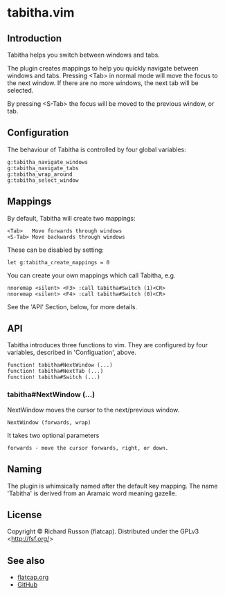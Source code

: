 # tabitha.vim

## Introduction

Tabitha helps you switch between windows and tabs.

The plugin creates mappings to help you quickly navigate between windows and tabs.
Pressing &lt;Tab&gt; in normal mode will move the focus to the next window.
If there are no more windows, the next tab will be selected.

By pressing &lt;S-Tab&gt; the focus will be moved to the previous window, or tab.

## Configuration

The behaviour of Tabitha is controlled by four global variables:

    g:tabitha_navigate_windows
    g:tabitha_navigate_tabs
    g:tabitha_wrap_around
    g:tabitha_select_window


## Mappings

By default, Tabitha will create two mappings:

    <Tab>   Move forwards through windows
    <S-Tab> Move backwards through windows

These can be disabled by setting:

    let g:tabitha_create_mappings = 0

You can create your own mappings which call Tabitha, e.g.

    nnoremap <silent> <F3> :call tabitha#Switch (1)<CR>
    nnoremap <silent> <F4> :call tabitha#Switch (0)<CR>

See the 'API' Section, below, for more details.

## API

Tabitha introduces three functions to vim.
They are configured by four variables, described in 'Configuation', above.

    function! tabitha#NextWindow (...)
    function! tabitha#NextTab (...)
    function! tabitha#Switch (...)

### tabitha#NextWindow (...)

NextWindow moves the cursor to the next/previous window.

    NextWindow (forwards, wrap)

It takes two optional parameters

    forwards - move the cursor forwards, right, or down.

## Naming

The plugin is whimsically named after the default key mapping.
The name 'Tabitha' is derived from an Aramaic word meaning gazelle.

## License

Copyright &copy; Richard Russon (flatcap).
Distributed under the GPLv3 &lt;http://fsf.org/&gt;

## See also

- [flatcap.org](https://flatcap.org)
- [GitHub](https://github.com/flatcap/vim-tabitha)

